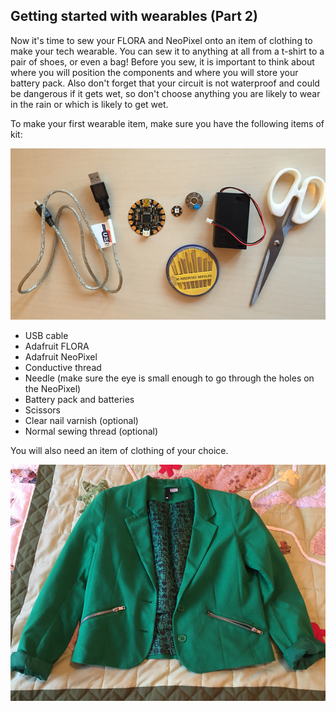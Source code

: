 ## Getting started with wearables (Part 2)

Now it's time to sew your FLORA and NeoPixel onto an item of clothing to make your tech wearable. You can sew it to anything at all from a t-shirt to a pair of shoes, or even a bag! Before you sew, it is important to think about where you will position the components and where you will store your battery pack. Also don't forget that your circuit is not waterproof and could be dangerous if it gets wet, so don't choose anything you are likely to wear in the rain or which is likely to get wet.

To make your first wearable item, make sure you have the following items of kit:

![You will need...](images/you-will-need.png)

- USB cable
- Adafruit FLORA
- Adafruit NeoPixel
- Conductive thread
- Needle (make sure the eye is small enough to go through the holes on the NeoPixel)
- Battery pack and batteries
- Scissors
- Clear nail varnish (optional)
- Normal sewing thread (optional)

You will also need an item of clothing of your choice.

![Green jacket](images/jacket.png)

